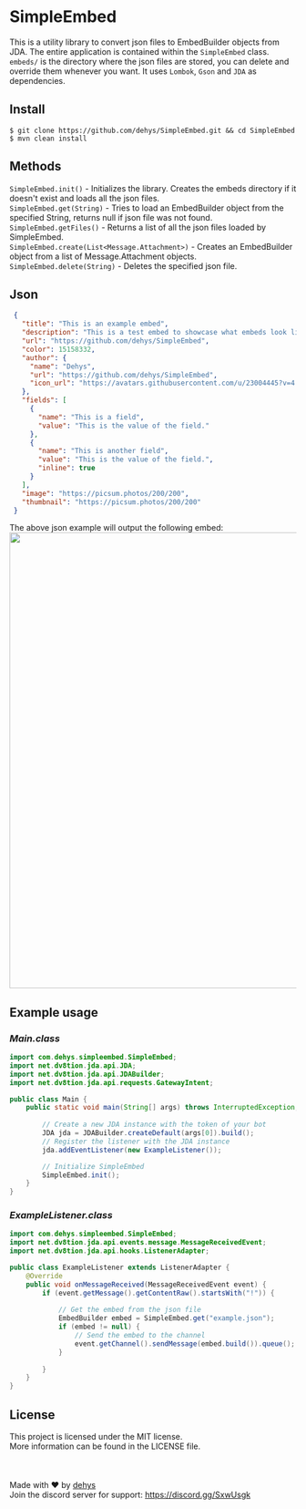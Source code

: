 # SimpleEmbed

This is a utility library to convert json files to EmbedBuilder objects from JDA.
The entire application is contained within the `SimpleEmbed` class.
`embeds/` is the directory where the json files are stored, you can delete and override them whenever you want.
It uses `Lombok`, `Gson` and `JDA` as dependencies.

## Install

    $ git clone https://github.com/dehys/SimpleEmbed.git && cd SimpleEmbed
    $ mvn clean install

## Methods
`SimpleEmbed.init()` - Initializes the library. Creates the embeds directory if it doesn't exist and loads all the json files.</br>
`SimpleEmbed.get(String)` - Tries to load an EmbedBuilder object from the specified String, returns null if json file was not found.</br>
`SimpleEmbed.getFiles()` - Returns a list of all the json files loaded by SimpleEmbed.</br>
`SimpleEmbed.create(List<Message.Attachment>)` - Creates an EmbedBuilder object from a list of Message.Attachment objects.</br>
`SimpleEmbed.delete(String)` - Deletes the specified json file.</br>

## Json
```json
 {
   "title": "This is an example embed",
   "description": "This is a test embed to showcase what embeds look like and how they work.",
   "url": "https://github.com/dehys/SimpleEmbed",
   "color": 15158332,
   "author": {
     "name": "Dehys",
     "url": "https://github.com/dehys/SimpleEmbed",
     "icon_url": "https://avatars.githubusercontent.com/u/23004445?v=4.png"
   },
   "fields": [
     {
       "name": "This is a field",
       "value": "This is the value of the field."
     },
     {
       "name": "This is another field",
       "value": "This is the value of the field.",
       "inline": true
     }
   ],
   "image": "https://picsum.photos/200/200",
   "thumbnail": "https://picsum.photos/200/200"
 }
```

The above json example will output the following embed:</br>
<img src="https://i.imgur.com/CR3SnRZ.png" width="800px">

## Example usage
### *Main.class*
```java
import com.dehys.simpleembed.SimpleEmbed;
import net.dv8tion.jda.api.JDA;
import net.dv8tion.jda.api.JDABuilder;
import net.dv8tion.jda.api.requests.GatewayIntent;

public class Main {
    public static void main(String[] args) throws InterruptedException, LoginException {
        
        // Create a new JDA instance with the token of your bot
        JDA jda = JDABuilder.createDefault(args[0]).build();
        // Register the listener with the JDA instance
        jda.addEventListener(new ExampleListener());

        // Initialize SimpleEmbed
        SimpleEmbed.init(); 
    }
}
```

### *ExampleListener.class*
```java
import com.dehys.simpleembed.SimpleEmbed;
import net.dv8tion.jda.api.events.message.MessageReceivedEvent;
import net.dv8tion.jda.api.hooks.ListenerAdapter;

public class ExampleListener extends ListenerAdapter {
    @Override
    public void onMessageReceived(MessageReceivedEvent event) {
        if (event.getMessage().getContentRaw().startsWith("!")) {
            
            // Get the embed from the json file
            EmbedBuilder embed = SimpleEmbed.get("example.json");
            if (embed != null) {
                // Send the embed to the channel
                event.getChannel().sendMessage(embed.build()).queue();
            }
            
        }
    }
}
```

## License 
This project is licensed under the MIT license.</br>
More information can be found in the LICENSE file.
</br>
</br>
</br>
</br>
Made with ❤ by [dehys](https://github.com/dehys) </br>
Join the discord server for support: https://discord.gg/SxwUsgk </br>

